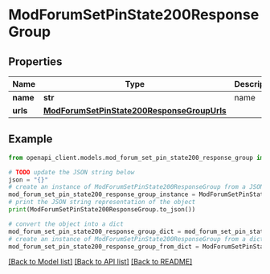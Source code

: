 # ModForumSetPinState200ResponseGroup


## Properties

Name | Type | Description | Notes
------------ | ------------- | ------------- | -------------
**name** | **str** | name | 
**urls** | [**ModForumSetPinState200ResponseGroupUrls**](ModForumSetPinState200ResponseGroupUrls.md) |  | 

## Example

```python
from openapi_client.models.mod_forum_set_pin_state200_response_group import ModForumSetPinState200ResponseGroup

# TODO update the JSON string below
json = "{}"
# create an instance of ModForumSetPinState200ResponseGroup from a JSON string
mod_forum_set_pin_state200_response_group_instance = ModForumSetPinState200ResponseGroup.from_json(json)
# print the JSON string representation of the object
print(ModForumSetPinState200ResponseGroup.to_json())

# convert the object into a dict
mod_forum_set_pin_state200_response_group_dict = mod_forum_set_pin_state200_response_group_instance.to_dict()
# create an instance of ModForumSetPinState200ResponseGroup from a dict
mod_forum_set_pin_state200_response_group_from_dict = ModForumSetPinState200ResponseGroup.from_dict(mod_forum_set_pin_state200_response_group_dict)
```
[[Back to Model list]](../README.md#documentation-for-models) [[Back to API list]](../README.md#documentation-for-api-endpoints) [[Back to README]](../README.md)


